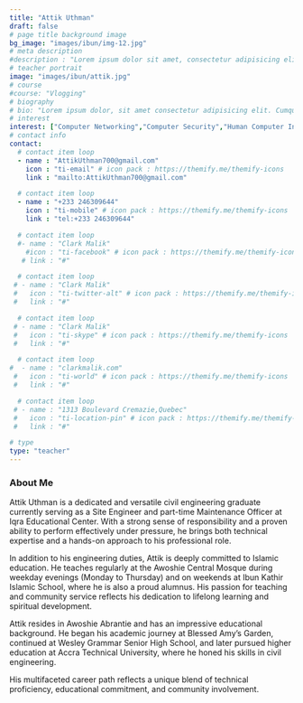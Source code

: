 ```yaml
---
title: "Attik Uthman"
draft: false
# page title background image
bg_image: "images/ibun/img-12.jpg"
# meta description
#description : "Lorem ipsum dolor sit amet, consectetur adipisicing elit, sed do eiusmod tempor incididunt ut labore. dolore magna aliqua. Ut enim ad minim veniam, quis nostrud."
# teacher portrait
image: "images/ibun/attik.jpg"
# course
#course: "Vlogging"
# biography
# bio: "Lorem ipsum dolor, sit amet consectetur adipisicing elit. Cumque accusamus tenetur ea harum delectus ab consequatur excepturi, odit qui in quo quia voluptate nam optio, culpa aspernatur. Error placeat iusto officia voluptas quae."
# interest
interest: ["Computer Networking","Computer Security","Human Computer Interfacing"]
# contact info
contact:
  # contact item loop
  - name : "AttikUthman700@gmail.com"
    icon : "ti-email" # icon pack : https://themify.me/themify-icons
    link : "mailto:AttikUthman700@gmail.com"

  # contact item loop
  - name : "+233 246309644"
    icon : "ti-mobile" # icon pack : https://themify.me/themify-icons
    link : "tel:+233 246309644"

  # contact item loop
  #- name : "Clark Malik"
    #icon : "ti-facebook" # icon pack : https://themify.me/themify-icons
   # link : "#"

  # contact item loop
 # - name : "Clark Malik"
 #   icon : "ti-twitter-alt" # icon pack : https://themify.me/themify-icons
 #   link : "#"

  # contact item loop
 # - name : "Clark Malik"
 #   icon : "ti-skype" # icon pack : https://themify.me/themify-icons
 #   link : "#"

  # contact item loop
#  - name : "clarkmalik.com"
 #   icon : "ti-world" # icon pack : https://themify.me/themify-icons
 #   link : "#"

  # contact item loop
 # - name : "1313 Boulevard Cremazie,Quebec"
 #   icon : "ti-location-pin" # icon pack : https://themify.me/themify-icons
 #   link : "#"

# type
type: "teacher"
---
```


### About Me

Attik Uthman is a dedicated and versatile civil engineering graduate currently serving as a Site Engineer and part-time Maintenance Officer at Iqra Educational Center. With a strong sense of responsibility and a proven ability to perform effectively under pressure, he brings both technical expertise and a hands-on approach to his professional role.

In addition to his engineering duties, Attik is deeply committed to Islamic education. He teaches regularly at the Awoshie Central Mosque during weekday evenings (Monday to Thursday) and on weekends at Ibun Kathir Islamic School, where he is also a proud alumnus. His passion for teaching and community service reflects his dedication to lifelong learning and spiritual development.

Attik resides in Awoshie Abrantie and has an impressive educational background. He began his academic journey at Blessed Amy’s Garden, continued at Wesley Grammar Senior High School, and later pursued higher education at Accra Technical University, where he honed his skills in civil engineering.

His multifaceted career path reflects a unique blend of technical proficiency, educational commitment, and community involvement.
